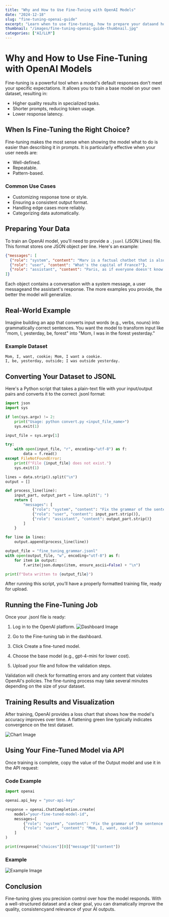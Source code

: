 ```yaml
---
title: "Why and How to Use Fine-Tuning with OpenAI Models"
date: "2024-12-18"
slug: "fine-tuning-openai-guide"
excerpt: "Learn when to use fine-tuning, how to prepare your dataand how to train a custom OpenAI model to improve performance and reduce prompt length."
thumbnail: "/images/fine-tuning-openai-guide-thumbnail.jpg"
categories: ["AI/LLM"]
---
```


# Why and How to Use Fine-Tuning with OpenAI Models

Fine-tuning is a powerful tool when a model's default responses don’t meet your specific expectations. It allows you to train a base model on your own dataset, resulting in:

- Higher quality results in specialized tasks.
- Shorter prompts, reducing token usage.
- Lower response latency.

## When Is Fine-Tuning the Right Choice?

Fine-tuning makes the most sense when showing the model what to do is easier than describing it in prompts. It is particularly effective when your user needs are:

- Well-defined.
- Repeatable.
- Pattern-based.

### Common Use Cases

- Customizing response tone or style.
- Ensuring a consistent output format.
- Handling edge cases more reliably.
- Categorizing data automatically.

## Preparing Your Data

To train an OpenAI model, you’ll need to provide a `.jsonl` (JSON Lines) file. This format stores one JSON object per line. Here's an example:

```json
{"messages": [
  {"role": "system", "content": "Marv is a factual chatbot that is also sarcastic."},
  {"role": "user", "content": "What's the capital of France?"},
  {"role": "assistant", "content": "Paris, as if everyone doesn't know that already."}
]}
```

Each object contains a conversation with a system message, a user messageand the assistant's response. The more examples you provide, the better the model will generalize.

## Real-World Example
Imagine building an app that converts input words (e.g., verbs, nouns) into grammatically correct sentences. You want the model to transform input like "mom, I, yesterday, be, forest" into "Mom, I was in the forest yesterday."

### Example Dataset

```text
Mom, I, want, cookie; Mom, I want a cookie.
I, be, yesterday, outside; I was outside yesterday.
```

## Converting Your Dataset to JSONL
Here's a Python script that takes a plain-text file with your input/output pairs and converts it to the correct .jsonl format:

```python
import json
import sys

if len(sys.argv) != 2:
    print("Usage: python convert.py <input_file_name>")
    sys.exit(1)

input_file = sys.argv[1]

try:
    with open(input_file, "r", encoding="utf-8") as f:
        data = f.read()
except FileNotFoundError:
    print(f"File {input_file} does not exist.")
    sys.exit(1)

lines = data.strip().split("\n")
output = []

def process_line(line):
    input_part, output_part = line.split("; ")
    return {
        "messages": [
            {"role": "system", "content": "Fix the grammar of the sentence."},
            {"role": "user", "content": input_part.strip()},
            {"role": "assistant", "content": output_part.strip()}
        ]
    }

for line in lines:
    output.append(process_line(line))

output_file = "fine_tuning_grammar.jsonl"
with open(output_file, "w", encoding="utf-8") as f:
    for item in output:
        f.write(json.dumps(item, ensure_ascii=False) + "\n")

print(f"Data written to {output_file}")
```

After running this script, you’ll have a properly formatted training file, ready for upload.

## Running the Fine-Tuning Job
Once your .jsonl file is ready:

1. Log in to the OpenAI platform.
![Dashboard Image](/images/dashboard.png)

2. Go to the Fine-tuning tab in the dashboard.
3. Click Create a fine-tuned model.
4. Choose the base model (e.g., gpt-4-mini for lower cost).
5. Upload your file and follow the validation steps.

Validation will check for formatting errors and any content that violates OpenAI's policies. The fine-tuning process may take several minutes depending on the size of your dataset.

## Training Results and Visualization
After training, OpenAI provides a loss chart that shows how the model's accuracy improves over time. A flattening green line typically indicates convergence on the test dataset.


![Chart Image](/images/chart.png)

## Using Your Fine-Tuned Model via API
Once training is complete, copy the value of the Output model and use it in the API request:

### Code Example

```python
import openai

openai.api_key = "your-api-key"

response = openai.ChatCompletion.create(
    model="your-fine-tuned-model-id",
    messages=[
        {"role": "system", "content": "Fix the grammar of the sentence."},
        {"role": "user", "content": "Mom, I, want, cookie"}
    ]
)

print(response["choices"][0]["message"]["content"])
```
### Example
![Example Image](/images/example.png)

## Conclusion
Fine-tuning gives you precision control over how the model responds. With a well-structured dataset and a clear goal, you can dramatically improve the quality, consistencyand relevance of your AI outputs.